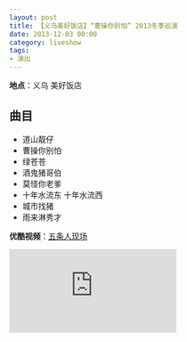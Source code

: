 ```yaml
---
layout: post
title: 【义乌美好饭店】“曹操你别怕” 2013冬季巡演
date: 2013-12-03 00:00
category: liveshow
tags:
- 演出
---
```


**地点**：义乌 美好饭店

## 曲目

* 道山靓仔
* 曹操你别怕
* 绿苍苍
* 酒鬼猪哥伯
* 莫怪你老爹
* 十年水流东 十年水流西
* 城市找猪
* 雨来淋秀才

**优酷视频**：[五条人现场](https://v.youku.com/v_show/id_XNjQzNDk5ODcy.html?spm=a2hzp.8253869.0.0)

<div class="iframe-container"><iframe class="responsive-iframe" src="https://player.youku.com/embed/XNjQzNDk5ODcy" frameborder="no" allowfullscreen="true"></iframe></div>